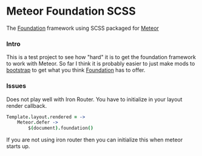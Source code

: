 # Meteor Foundation SCSS
The [Foundation](http://foundation.zurb.com) framework using SCSS packaged for [Meteor](http://www.meteor.com)

### Intro

This is a test project to see how "hard" it is to get the foundation framework to work with Meteor.  So far I think it is probably easier to just make mods to [bootstrap](http://getbootstrap.com) to get what you think [Foundation](http://foundation.zurb.com) has to offer.

### Issues

Does not play well with Iron Router.  You have to initialize in your layout render callback.

```coffeescript
Template.layout.rendered = ->
	Meteor.defer ->
        $(document).foundation()
```

If you are not using iron router then you can initialize this when meteor starts up.


